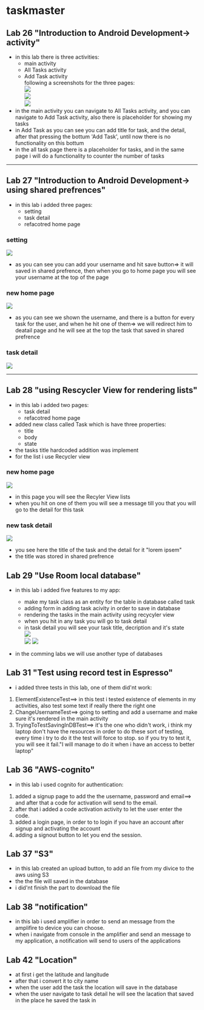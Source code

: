 # taskmaster
## Lab 26 "Introduction to Android Development-> activity"
- in this lab there is three activities:
   - main activity
   - All Tasks activity
   - Add Task activity   
following a screenshots for the three pages:   
![](screenshots/26a.png)   
![](screenshots/26b.png)   
![](screenshots/26c.png)   
- in the main activity you can navigate to All Tasks activity, and you can navigate to Add Task activity, also there is placeholder for showing my tasks
- in Add Task as you can see you can add title for task, and the detail, after that pressing the bottum 'Add Task', until now there is no functionality on this bottum
- in the all task page there is a placeholder for tasks, and in the same page i will do a functionality to counter the number of tasks   
***
## Lab 27 "Introduction to Android Development-> using shared prefrences"
- in this lab i added three pages:
   - setting
   - task detail
   - refacotred home page
### setting
![](screenshots/27Settin.jpeg)   
- as you can see you can add your username and hit save button=> it will saved in shared prefrence, then when you go to home page you will see your username at the top of the page
### new home page
![](screenshots/27TaskMaster.jpeg)   
- as you can see we shown the username, and there is a button for every task for the user, and when he hit one of them=> we will redirect him to deatail page and he will see at the top the task that saved in shared prefrence   
### task detail   
![](screenshots/27TaskDetail.jpeg)   
***
## Lab 28 "using Rescycler View for rendering lists"
- in this lab i added two pages:
   - task detail
   - refacotred home page
- added new class called Task which is have three properties:
   - title
   - body
   - state
- the tasks title hardcoded addition was implement
- for the list i use Recycler view
### new home page
![](screenshots/28homePage.png)   
- in this page you will see the Recyler View lists
- when you hit on one of them you will see a message till you that you will go to the detail for this task
### new task detail   
![](screenshots/28taskDetail.png)   
- you see here the title of the task and the detail for it "lorem ipsem"
- the title was stored in shared prefrence
## Lab 29 "Use Room local database"
- in this lab i added five features to my app:
   - make my task class as an entity for the table in database called task
   - adding form in adding task acivity in order to save in database
   - rendering the tasks in the main activity using recycyler view
   - when you hit in any task you will go to task detail
   - in task detail you will see your task title, decription and it's state    
![](screenshots/29AddActivity.png)   
![](screenshots/29MainActivity.png) 
![](screenshots/29TaskDetail.png) 

- in the comming labs we will use another type of databases
## Lab 31 "Test using record test in Espresso"
- i added three tests in this lab, one of them did'nt  work:
1. ElementExistenceTest==> in this test i tested existence of elements in my activities, also test some text if really there the right one
1. ChangeUsernameTest==> going to setting and add a username and make sure it's rendered in the main activity
1. TryingToTestSavingInDBTest==> it's the one who didn't work, i think my laptop don't have the resources in order to do these sort of testing, every time i try to do it the test will force to stop. so if you try to test it, you will see it fail."I will manage to do it when i have an access to better laptop"

## Lab 36 "AWS-cognito"
- in this lab i used cognito for authentication:
1. added a signup page to add the the username, password and email==> and after that a code for activation will send to the email.
1. after that i added a code activation activity to let the user enter the code.
1. added a login page, in order to to login if you have an account after signup and activating the account
1. adding a signout button to let you end the session.

## Lab 37 "S3"
- in this lab created an upload button, to add an file from my divice to the aws using S3
- the the file will saved in the database
- i did'nt finish the part to download the file

## Lab 38 "notification"
- in this lab i used amplifier in order to send an message from the amplifire to device you can choose.
- when i navigate from console in the amplifier and send an message to my application, a notification will send to users of the applications

## Lab 42 "Location"
- at first i get the latitude and langitude
- after that i convert it to city name
- when the user add the task the location will save in the database
- when the user navigate to task detail he will see the lacation that saved in the place he saved the task in